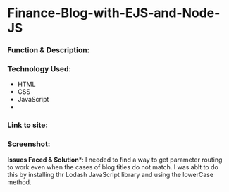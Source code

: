 # Finance-Blog-with-EJS-and-Node-JS

<h3>Function & Description:</h3>


<h3>Technology Used:</h3>

- HTML
- CSS
- JavaScript
-

<h3>Link to site:</h3>


<h3>Screenshot:</h3>


**Issues Faced & Solution***:
I needed to find a way to get parameter routing to work even when the cases of blog titles do not match. I was ablt to do this by installing thr Lodash JavaScript library and using the lowerCase method.
